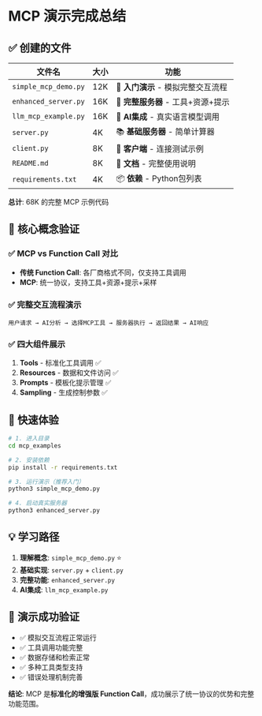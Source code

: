 # MCP 演示完成总结

## ✅ 创建的文件

| 文件名 | 大小 | 功能 |
|--------|------|------|
| `simple_mcp_demo.py` | 12K | 🌟 **入门演示** - 模拟完整交互流程 |
| `enhanced_server.py` | 16K | 🚀 **完整服务器** - 工具+资源+提示 |
| `llm_mcp_example.py` | 16K | 🤖 **AI集成** - 真实语言模型调用 |
| `server.py` | 4K | 📚 **基础服务器** - 简单计算器 |
| `client.py` | 8K | 🔗 **客户端** - 连接测试示例 |
| `README.md` | 8K | 📖 **文档** - 完整使用说明 |
| `requirements.txt` | 4K | 📦 **依赖** - Python包列表 |

**总计**: 68K 的完整 MCP 示例代码

## 🎯 核心概念验证

### ✅ MCP vs Function Call 对比
- **传统 Function Call**: 各厂商格式不同，仅支持工具调用
- **MCP**: 统一协议，支持工具+资源+提示+采样

### ✅ 完整交互流程演示
```
用户请求 → AI分析 → 选择MCP工具 → 服务器执行 → 返回结果 → AI响应
```

### ✅ 四大组件展示
1. **Tools** - 标准化工具调用 ✅
2. **Resources** - 数据和文件访问 ✅  
3. **Prompts** - 模板化提示管理 ✅
4. **Sampling** - 生成控制参数 ✅

## 🚀 快速体验

```bash
# 1. 进入目录
cd mcp_examples

# 2. 安装依赖  
pip install -r requirements.txt

# 3. 运行演示（推荐入门）
python3 simple_mcp_demo.py

# 4. 启动真实服务器
python3 enhanced_server.py
```

## 💡 学习路径

1. **理解概念**: `simple_mcp_demo.py` ⭐
2. **基础实现**: `server.py` + `client.py`
3. **完整功能**: `enhanced_server.py`
4. **AI集成**: `llm_mcp_example.py`

## 🎉 演示成功验证

- ✅ 模拟交互流程正常运行
- ✅ 工具调用功能完整
- ✅ 数据存储和检索正常
- ✅ 多种工具类型支持
- ✅ 错误处理机制完善

**结论**: MCP 是**标准化的增强版 Function Call**，成功展示了统一协议的优势和完整功能范围。 